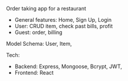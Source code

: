 Order taking app for a restaurant

- General features: Home, Sign Up, Login
- User: CRUD item, check past bills, profit
- Guest: order, billing

Model Schema: User, Item,

Tech:

- Backend: Express, Mongoose, Bcrypt, JWT,
- Frontend: React
